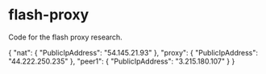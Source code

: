 # flash-proxy

Code for the flash proxy research.

{
    "nat": {
        "PublicIpAddress": "54.145.21.93"
    },
    "proxy": {
        "PublicIpAddress": "44.222.250.235"
    },
    "peer1": {
        "PublicIpAddress": "3.215.180.107"
    }
}
